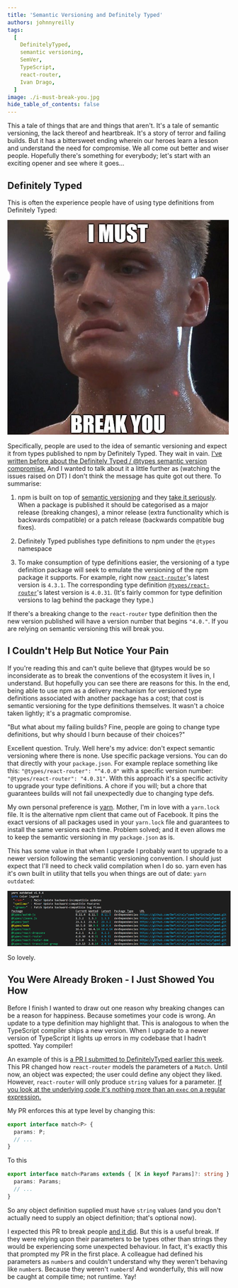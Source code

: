 ```yaml
---
title: 'Semantic Versioning and Definitely Typed'
authors: johnnyreilly
tags:
  [
    DefinitelyTyped,
    semantic versioning,
    SemVer,
    TypeScript,
    react-router,
    Ivan Drago,
  ]
image: ./i-must-break-you.jpg
hide_table_of_contents: false
---
```


This a tale of things that are and things that aren't. It's a tale of semantic versioning, the lack thereof and heartbreak. It's a story of terror and failing builds. But it has a bittersweet ending wherein our heroes learn a lesson and understand the need for compromise. We all come out better and wiser people. Hopefully there's something for everybody; let's start with an exciting opener and see where it goes...

## Definitely Typed

This is often the experience people have of using type definitions from Definitely Typed:

![Ivan Drago saying "I must break you"](i-must-break-you.jpg)

Specifically, people are used to the idea of semantic versioning and expect it from types published to npm by Definitely Typed. They wait in vain. [I've written before about the Definitely Typed / @types semantic version compromise.](./2017-02-14-typescript-types-and-repeatable-builds/index.md) And I wanted to talk about it a little further as (watching the issues raised on DT) I don't think the message has quite got out there. To summarise:

1. npm is built on top of [semantic versioning](http://semver.org/) and they [take it seriously](https://docs.npmjs.com/getting-started/semantic-versioning). When a package is published it should be categorised as a major release (breaking changes), a minor release (extra functionality which is backwards compatible) or a patch release (backwards compatible bug fixes).

2. Definitely Typed publishes type definitions to npm under the `@types` namespace

3. To make consumption of type definitions easier, the versioning of a type definition package will seek to emulate the versioning of the npm package it supports. For example, right now [`react-router`](https://www.npmjs.com/package/react-router)'s latest version is `4.3.1`. The corresponding type definition [`@types/react-router`](https://www.npmjs.com/package/@types/react-router)'s latest version is `4.0.31`. (It's fairly common for type definition versions to lag behind the package they type.)

If there's a breaking change to the `react-router` type definition then the new version published will have a version number that begins `"4.0."`. If you are relying on semantic versioning this will break you.

## I Couldn't Help But Notice Your Pain

If you're reading this and can't quite believe that @types would be so inconsiderate as to break the conventions of the ecosystem it lives in, I understand. But hopefully you can see there are reasons for this. In the end, being able to use npm as a delivery mechanism for versioned type definitions associated with another package has a cost; that cost is semantic versioning for the type definitions themselves. It wasn't a choice taken lightly; it's a pragmatic compromise.

"But what about my failing builds? Fine, people are going to change type definitions, but why should I burn because of their choices?"

Excellent question. Truly. Well here's my advice: don't expect semantic versioning where there is none. Use specific package versions. You can do that directly with your `package.json`. For example replace something like this: `"@types/react-router": "^4.0.0"` with a specific version number: `"@types/react-router": "4.0.31"`. With this approach it's a specific activity to upgrade your type definitions. A chore if you will; but a chore that guarantees builds will not fail unexpectedly due to changing type defs.

My own personal preference is [yarn](https://yarnpkg.com/lang/en/). Mother, I'm in love with a `yarn.lock` file. It is the alternative npm client that came out of Facebook. It pins the exact versions of all packages used in your `yarn.lock` file and guarantees to install the same versions each time. Problem solved; and it even allows me to keep the semantic versioning in my `package.json` as is.

This has some value in that when I upgrade I probably want to upgrade to a newer version following the semantic versioning convention. I should just expect that I'll need to check valid compilation when I do so. yarn even has it's own built in utility that tells you when things are out of date: `yarn outdated`:

![Screenshot of outdated dependencies in yarn](yarn-outdated.png)

So lovely.

## You Were Already Broken - I Just Showed You How

Before I finish I wanted to draw out one reason why breaking changes can be a reason for happiness. Because sometimes your code is wrong. An update to a type definition may highlight that. This is analogous to when the TypeScript compiler ships a new version. When I upgrade to a newer version of TypeScript it lights up errors in my codebase that I hadn't spotted. Yay compiler!

An example of this is [a PR I submitted to DefinitelyTyped earlier this week](https://github.com/DefinitelyTyped/DefinitelyTyped/pull/28868). This PR changed how `react-router` models the parameters of a `Match`. Until now, an object was expected; the user could define any object they liked. However, `react-router` will only produce `string` values for a parameter. [If you look at the underlying code it's nothing more than an `exec` on a regular expression.](https://github.com/ReactTraining/react-router/blob/34ff1f8077d95edf01e9d5ca8ea4708b8d0290e2/packages/react-router/modules/matchPath.js#L36)

My PR enforces this at type level by changing this:

```ts
export interface match<P> {
  params: P;
  // ...
}
```

To this

```ts
export interface match<Params extends { [K in keyof Params]?: string } = {}> {
  params: Params;
  // ...
}
```

So any object definition supplied must have `string` values (and you don't actually need to supply an object definition; that's optional now).

I expected this PR to break people [and it did](https://github.com/DefinitelyTyped/DefinitelyTyped/issues/28894). But this is a useful break. If they were relying upon their parameters to be types other than strings they would be experiencing some unexpected behaviour. In fact, it's exactly this that prompted my PR in the first place. A colleague had defined his parameters as `number`s and couldn't understand why they weren't behaving like `number`s. Because they weren't `number`s! And wonderfully, this will now be caught at compile time; not runtime. Yay!
